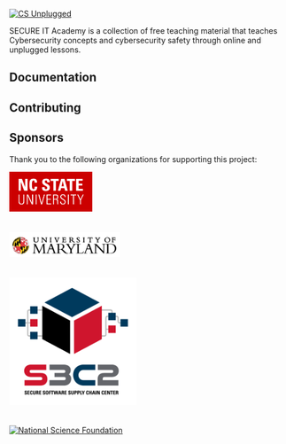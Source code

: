 <p>
  <a href="https://s3c2.org/education-outreach/">
    <img src="secureit_logo.jpeg" alt="CS Unplugged" width="342" height="96">
  </a>
</p>

SECURE IT Academy is a collection of free teaching material that teaches Cybersecurity concepts and cybersecurity safety through online and unplugged lessons. 

## Documentation

## Contributing


## Sponsors

Thank you to the following organizations for supporting this project:

<p>
  <a href="https://www.ncsu.edu/">
    <img src="images/ncstate-brick-2x2-red.png" alt="North Carolina State University" width="150">
  </a>
  <br>
  <br>
  <br>
  <a href="https://umd.edu/">
    <img src="images/umd_logo.png" alt="University of Maryland" width="200">
  </a>
  <br>
  <br>
  <br>
  <a href="https://s3c2.org/">
    <img src="images/S3C2_logo_fullname.png" alt="Secure Software Supply Chain Center" width="230">
  </a>
  <br>
  <br>
  <br>
  <a href="https://www.nsf.gov/">
    <img src="NSF_Official_logo_CMYK.eps" alt="National Science Foundation" width="250">
  </a>
</p>
